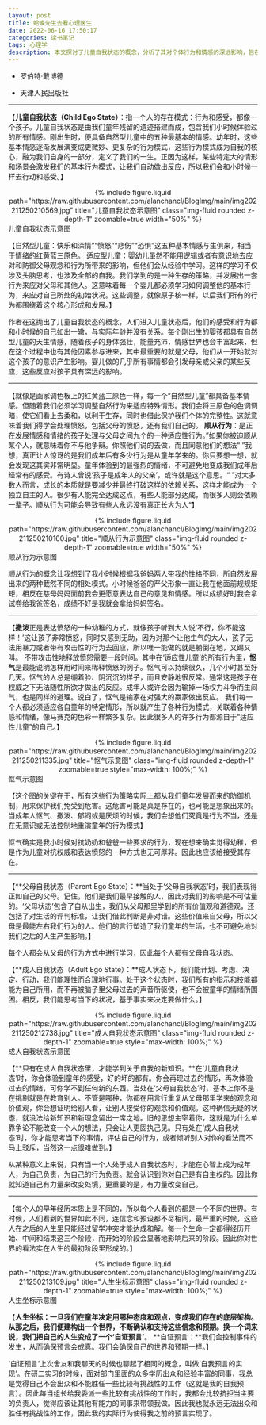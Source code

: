 ```yaml
---
layout: post
title: 蛤蟆先生去看心理医生
date: 2022-06-16 17:50:17
categories: 读书笔记
tags: 心理学
description: 本文探讨了儿童自我状态的概念，分析了其对个体行为和情感的深远影响，旨在帮助读者理解童年经历如何塑造成年后的自我认知与情感反应。
---
```


-  罗伯特·戴博德

- 天津人民出版社



---

【**儿童自我状态（Child Ego State）**：指一个人的存在模式：行为和感受，都像一个孩子。儿童自我状态是由我们童年残留的遗迹搭建而成，包含我们小时候体验过的所有情感。刚出生时，便具备自然型儿童中的五种最基本的情感。幼年时，这些基本情感逐渐发展演变成更微妙、更复杂的行为模式，这些行为模式成为自我的核心，融为我们自身的一部分，定义了我们的一生。正因为这样，某些特定大的情形和场景会激发我们的基本行为模式，让我们自动做出反应，所以我们会和小时候一样去行动和感受。】

<div class="row mt-3">
    <div class="col-sm mt-3 mt-md-0" style="text-align: center;">
        {% include figure.liquid path="https://raw.githubusercontent.com/alanchancl/BlogImg/main/img202211250210569.jpg" title="儿童自我状态示意图" class="img-fluid rounded z-depth-1" zoomable=true width="50%" %}
    </div>
</div>
<div class="caption">儿童自我状态示意图</div>

【自然型儿童：快乐和深情”“愤怒”“悲伤”“恐惧”这五种基本情感与生俱来，相当于情绪的红黄蓝三原色。
适应型儿童：婴幼儿虽然不能用逻辑或者有意识地去应对和防御父母观念和行为所带来的影响，但他们会从经验中学习。这样的学习不仅涉及头脑思考，也涉及全部的自我。我们学到的是一种生存的策略，并发展出一套行为来应对父母和其他人。这意味着每一个婴儿都必须学习如何调整他的基本行为，来应对自己所处的初始状况。这些调整，就像原子核一样，以后我们所有的行为都围绕着这个核心形成和发展。】

作者在这抛出了儿童自我状态的概念，人们进入儿童状态后，他们的感受和行为都和小时候的自己如出一辙，与实际年龄并没有关系。每个刚出生的婴孩都具有自然型儿童的天生情感，随着孩子的身体强壮，能量充沛，情感世界也会丰富起来，但在这个过程中也有其他因素参与进来，其中最重要的就是父母，他们从一开始就对这个孩子的意识产生影响。婴儿做的几乎所有事情都会引发母亲或父亲的某些反应，这些反应对孩子具有深远的影响。

---

【就像是画家调色板上的红黄蓝三原色一样，每一个“自然型儿童”都具备基本情感。但随着我们必须学习调整自然行为来适应特殊情形。我们会将三原色的色调调暗，使它们看上去柔和，以利于生存，同时也借此保护我们个体的完整性。这就意味着我们得学会处理愤怒，包括父母的愤怒，还有我们自己的。
**顺从行为**：是正在发展情感和情绪的孩子处理与父母之间九个的一种适应性行为。”如果你被迫顺从某个人，就意味着你不与他争辩。你照他们说的去做，而且同意他们的想法“
”我想，真正让人惊讶的是我们成年后有多少行为是从童年学来的。你只要想一想，就会发现这其实非常明显。童年体验到的最强烈的情绪，不可避免地变成我们成年后经常有的感受。有诗人曾说‘孩子是成年人的父亲’，或许就是这个意思。“
”对大多数人而言，成长的本质就是要减少并最终打破这样的依赖关系，这样才能成为一个独立自主的人。很少有人能完全达成这点，有些人能部分达成，而很多人则会依赖一辈子。顺从行为可能会导致有些人永远没有真正长大为人“】

<div class="row mt-3">
    <div class="col-sm mt-3 mt-md-0" style="text-align: center;">
        {% include figure.liquid path="https://raw.githubusercontent.com/alanchancl/BlogImg/main/img202211250210160.jpg" title="顺从行为示意图" class="img-fluid rounded z-depth-1" zoomable=true width="50%" %}
    </div>
</div>
<div class="caption">顺从行为示意图</div>

顺从行为的概念让我想到了我小时候根据我爸妈两人带我的性格不同，所自然发展出来的两种截然不同的相处模式。小时候爸爸的严父形象一直让我在他面前规规矩矩，相反在慈母妈妈面前我会更愿意表达自己的意见和情感。所以成绩好时我会拿试卷给我爸签名，成绩不好是我就会拿给妈妈签名。

---

【**撒泼**正是表达愤怒的一种幼稚的方式，就像孩子听到大人说‘不行，你不能这样！’这让孩子非常愤怒，同时又感到无助，因为对那个让他生气的大人，孩子无法用暴力或者带有攻击性的行为去回应，所以唯一能做的就是躺倒在地，又踢又叫。
不带攻击性地释放愤怒需要一段时间。其中在‘适应性儿童’的所有行为里，**怄气**是最能说明怎样用时间来稀释愤怒的例子。怄气可以持续很久，几个小时甚至好几天。怄气的人总是绷着脸、阴沉沉的样子，而且安静地很反常。通常这是孩子在权威之下无法随性所欲才做出的反应。成年人或许会因为输掉一场权力斗争而生闷气，也是同样的道理。说白了，怄气是输家在对强大的赢家做出反应。
我们每一个人都必须适应各自童年的特定情形，所以就产生了各种行为模式，关联着各种情感和情绪，像马赛克的色彩一样繁多复杂。因此很多人的许多行为都源自于“适应性儿童”的自己。】

<div class="row mt-3">
    <div class="col-sm mt-3 mt-md-0" style="text-align: center;">
        {% include figure.liquid path="https://raw.githubusercontent.com/alanchancl/BlogImg/main/img202211250211335.jpg" title="怄气示意图" class="img-fluid rounded z-depth-1" zoomable=true style="max-width: 100%;" %}
    </div>
</div>
<div class="caption">怄气示意图</div>

【这个图的关键在于，所有这些行为策略实际上都从我们童年发展而来的防御机制，用来保护我们免受到危害。这危害可能是真是存在的，也可能是想象出来的。当成年人怄气、撒泼、郁闷或是厌烦的时候，我们会想他们究竟是行为不当，还是在无意识或无法控制地重演童年的行为模式】

怄气确实是我小时候对抗奶奶和爸爸一些要求的行为，现在想来确实觉得幼稚，但是作为儿童对抗权威和表达愤怒的一种方式也无可厚非。因此也应该给接受其存在。

---

【**父母自我状态（Parent Ego State）：**当处于‘父母自我状态’时，我们表现得正如自己的父母。记住，他们是我们最早接触的人，因此对我们的影响是不可估量的。‘父母状态’包含了自从出生，我们从父母那里学到的所有价值观和道德观，还包括了对生活的评判标准，让我们借此判断是非对错。这些价值来自父母，所以父母是最能左右我们行为的人。他们的言行塑造了我们童年的生活，也不可避免地对我们之后的人生产生影响。】

每个人都会从父母的行为方式中进行学习，因此每个人都有父母自我状态。

【**成人自我状态（Adult Ego State）：**成人状态下，我们能计划、考虑、决定、行动，我们能理性而合理地行事。处于这个状态时，我们所有的指示和技能都能为自己所用，而不再被脑子里父母过去的声音所驱使，也不会被童年的情绪所围困。相反，我们能思考当下的状况，基于事实来决定要做什么。】

<div class="row mt-3">
    <div class="col-sm mt-3 mt-md-0" style="text-align: center;">
        {% include figure.liquid path="https://raw.githubusercontent.com/alanchancl/BlogImg/main/img202211250212738.jpg" title="成人自我状态示意图" class="img-fluid rounded z-depth-1" zoomable=true style="max-width: 100%;" %}
    </div>
</div>
<div class="caption">成人自我状态示意图</div>

【**只有在成人自我状态里，才能学到关于自我的新知识。**在‘儿童自我状态’时，你会体验到童年的感受，好的坏的都有。你会再现过去的情形，再次体验过去的情绪，可你学不到任何新的东西。当处在‘父母自我状态’时，基本上你不是在挑剔就是在教育别人。不管是哪种，你都在用言行重复从父母那里学来的观念和价值观，你会想证明给别人看，让别人接受你的观念和价值观。这种确信无疑的状态，就没法给新知识和新理念留出一席之地。旧的思想主宰着你，这就是为什么单靠争论不能改变一个人的想法，只会让人更固执己见。只有处在‘成人自我状态’时，你才能思考当下的事情，评估自己的行为，或者倾听别人对你的看法而不马上驳斥，当然这一点很难做到。】

从某种意义上来说，只有当一个人处于成人自我状态时，才能在心智上成为成年人，为自己负责，为自己的行为负责。就会认识到你对自己是有自主权的。因此你就知道自己有力量来改变处境，更重要的是，有力量改变自己。

---

【每个人的早年经历本质上是不同的，所以每个人看到的都是一个不同的世界。有时候，人们看到的世界如此不同，连信念和预设都不尽相同，最严重的时候，这些人在之后的人生里只能经过留学冲突才能达成和解。每一个生命一定都得经历开始、中间和结束这三个阶段，而开始的阶段会显著地影响后来的阶段。因此你对世界的看法实在人生的最初阶段里形成的。】

<div class="row mt-3">
    <div class="col-sm mt-3 mt-md-0" style="text-align: center;">
        {% include figure.liquid path="https://raw.githubusercontent.com/alanchancl/BlogImg/main/img202211250213109.jpg" title="人生坐标示意图" class="img-fluid rounded z-depth-1" zoomable=true style="max-width: 100%;" %}
    </div>
</div>
<div class="caption">人生坐标示意图</div>

【**人生坐标：**一旦我们在童年决定用哪种态度和观点，变成我们存在的底层架构。从那之后，我们便建构出一个世界，不断确认和支持这些信念和预期。换一个词来说，我们把自己的人生变成了一个**‘自证预言’**。
**自证预言：**我们会控制事件的发生，从而确保预言会成真。我们会确保自己的世界和预期一样。】

‘自证预言’上次舍友和我聊天的时候也聊起了相同的概念，叫做‘自我预言的实现’。在研二实习的时候，面对部门里面的众多学历出众和经验丰富的同事，我总是觉得自己不会出众和不能胜任一些比较有挑战性的工作（这就是我的自我预言）。因此每当组长给我委派一些比较有挑战性的工作时，我都会比较抗拒当主要的负责人，觉得应该让其他有能力的同事来带领我做。因此我也就永远无法出众和胜任有挑战性的工作，因此我的实际行为使得我之前的预言实现了。
